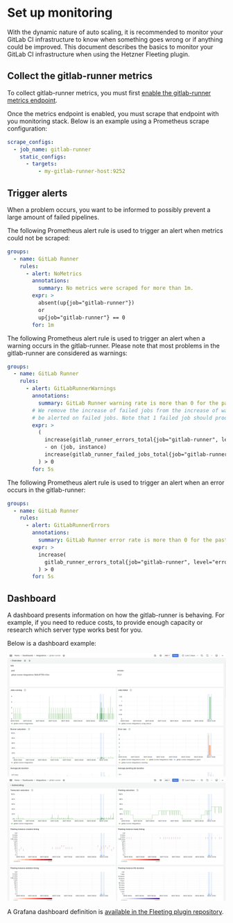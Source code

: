 # Set up monitoring

With the dynamic nature of auto scaling, it is recommended to monitor your GitLab CI infrastructure to know when something goes wrong or if anything could be improved. This document describes the basics to monitor your GitLab CI infrastructure when using the Hetzner Fleeting plugin.

## Collect the gitlab-runner metrics

To collect gitlab-runner metrics, you must first [enable the gitlab-runner metrics endpoint](https://docs.gitlab.com/runner/monitoring/#configuration-of-the-metrics-http-server).

Once the metrics endpoint is enabled, you must scrape that endpoint with you monitoring stack. Below is an example using a Prometheus scrape configuration:

```yml
scrape_configs:
  - job_name: gitlab-runner
    static_configs:
      - targets:
          - my-gitlab-runner-host:9252
```

## Trigger alerts

When a problem occurs, you want to be informed to possibly prevent a large amount of failed pipelines.

The following Prometheus alert rule is used to trigger an alert when metrics could not be scraped:

```yml
groups:
  - name: GitLab Runner
    rules:
      - alert: NoMetrics
        annotations:
          summary: No metrics were scraped for more than 1m.
        expr: >
          absent(up{job="gitlab-runner"})
          or
          up{job="gitlab-runner"} == 0
        for: 1m
```

The following Prometheus alert rule is used to trigger an alert when a warning occurs in the gitlab-runner. Please note that most problems in the gitlab-runner are considered as warnings:

```yml
groups:
  - name: GitLab Runner
    rules:
      - alert: GitLabRunnerWarnings
        annotations:
          summary: GitLab Runner warning rate is more than 0 for the past 5m.
        # We remove the increase of failed jobs from the increase of warnings to not
        # be alerted on failed jobs. Note that 1 failed job should produces 2 warnings.
        expr: >
          (
            increase(gitlab_runner_errors_total{job="gitlab-runner", level="warning"}[5m])
            - on (job, instance)
            increase(gitlab_runner_failed_jobs_total{job="gitlab-runner", failure_reason="script_failure"}[5m]) * 2
          ) > 0
        for: 5s
```

The following Prometheus alert rule is used to trigger an alert when an error occurs in the gitlab-runner:

```yml
groups:
  - name: GitLab Runner
    rules:
      - alert: GitLabRunnerErrors
        annotations:
          summary: GitLab Runner error rate is more than 0 for the past 5m.
        expr: >
          increase(
            gitlab_runner_errors_total{job="gitlab-runner", level="error|fatal|panic"}[5m]
          ) > 0
        for: 5s
```

## Dashboard

A dashboard presents information on how the gitlab-runner is behaving. For example, if you need to reduce costs, to provide enough capacity or research which server type works best for you.

Below is a dashboard example:

![](monitoring-dashboard-1.png)
![](monitoring-dashboard-2.png)

A Grafana dashboard definition is [available in the Fleeting plugin repository](../../tools/dashboard.json).
